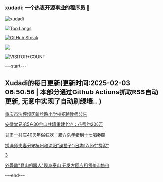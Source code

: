 ### xudadi: 一个热衷开源事业的程序员 👋

![xudadi](https://github-readme-stats-git-masterorgs-github-readme-stats-team.vercel.app/api?username=xudadi)

[![Top Langs](https://github-readme-stats.vercel.app/api/top-langs/?username=xudadi)](https://github.com/anuraghazra/github-readme-stats)

[![GitHub Streak](https://streak-stats.demolab.com?user=xudadi&locale=zh_Hans)](https://git.io/streak-stats)

![](https://raw.githubusercontent.com/xudadi/xudadi/main/assets/github-contribution-grid-snake.svg)

![VISITOR+COUNT](https://komarev.com/ghpvc/?username=xudadi&label=VISITOR+COUNT)


---start---

## Xudadi的每日更新(更新时间:2025-02-03 06:50:56 | 本部分通过Github Actions抓取RSS自动更新, 无意中实现了自动刷绿墙...)

[重庆市沙坪坝区新丝路小学校招聘教师公告](https://www.gongkaoleida.com/article/2277560)

[安徽堂兄弟5户30余口共墙重建老宅：花费约200万](https://m.163.com/news/article/JNE5EBTI00019B3E.html)

[甘肃一村庄40天年俗狂欢：腊八杀年猪到十七唱秦腔](https://m.163.com/news/article/JNE1LLGL00019B3E.html)

[搓澡师夫妻分守杭州和沈阳"澡堂子":日均17小时"搓泥"](https://m.163.com/news/article/JNE1FS1900019B3E.html)

[3](https://m.163.com/touch/news/sub/domestic)

[外骨骼"登山机器人"现身泰山 开发方回应租赁价和售价](https://m.163.com/news/article/JNDNN85505149PH8.html)

---end---
